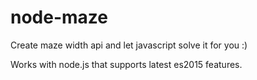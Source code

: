 # node-maze
Create maze width api and let javascript solve it for you :)

Works with node.js that supports latest es2015 features.
